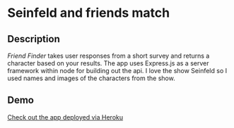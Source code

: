 # Seinfeld and friends match

## Description
*Friend Finder* takes user responses from a short survey and returns a character based on your results. The app uses Express.js as a server framework within node for building out the api. I love the show Seinfeld so I used names and images of the characters from the show.

## Demo
[Check out the app deployed via Heroku](https://friend-finder-seinfeld.herokuapp.com/)

